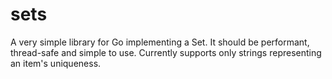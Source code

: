 # sets

A very simple library for Go implementing a Set. It should be performant, thread-safe and simple to use. Currently supports only strings representing an item's uniqueness.
